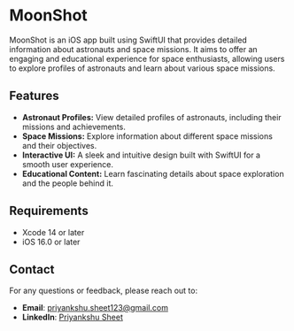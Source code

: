 # MoonShot

MoonShot is an iOS app built using SwiftUI that provides detailed information about astronauts and space missions. It aims to offer an engaging and educational experience for space enthusiasts, allowing users to explore profiles of astronauts and learn about various space missions.

## Features

- **Astronaut Profiles:** View detailed profiles of astronauts, including their missions and achievements.
- **Space Missions:** Explore information about different space missions and their objectives.
- **Interactive UI:** A sleek and intuitive design built with SwiftUI for a smooth user experience.
- **Educational Content:** Learn fascinating details about space exploration and the people behind it.


## Requirements

- Xcode 14 or later
- iOS 16.0 or later


## Contact

For any questions or feedback, please reach out to:

- **Email**: [priyankshu.sheet123@gmail.com](mailto:priyankshu.sheet123@gmail.com)
- **LinkedIn**: [Priyankshu Sheet](https://www.linkedin.com/in/priyankshusheet)
